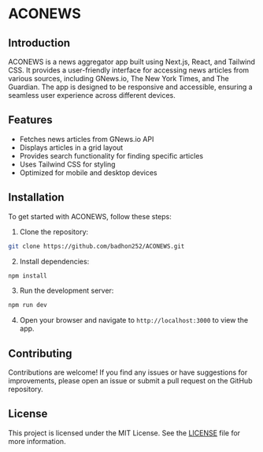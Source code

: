# ACONEWS

## Introduction

ACONEWS is a news aggregator app built using Next.js, React, and Tailwind CSS. It provides a user-friendly interface for accessing news articles from various sources, including GNews.io, The New York Times, and The Guardian. The app is designed to be responsive and accessible, ensuring a seamless user experience across different devices.

## Features

- Fetches news articles from GNews.io API
- Displays articles in a grid layout
- Provides search functionality for finding specific articles
- Uses Tailwind CSS for styling
- Optimized for mobile and desktop devices

## Installation

To get started with ACONEWS, follow these steps:

1. Clone the repository:

```bash
git clone https://github.com/badhon252/ACONEWS.git
```

2. Install dependencies:

```bash
npm install
```

3. Run the development server:

```bash
npm run dev
```

4. Open your browser and navigate to `http://localhost:3000` to view the app.

## Contributing

Contributions are welcome! If you find any issues or have suggestions for improvements, please open an issue or submit a pull request on the GitHub repository.

## License

This project is licensed under the MIT License. See the [LICENSE](LICENSE) file for more information.

